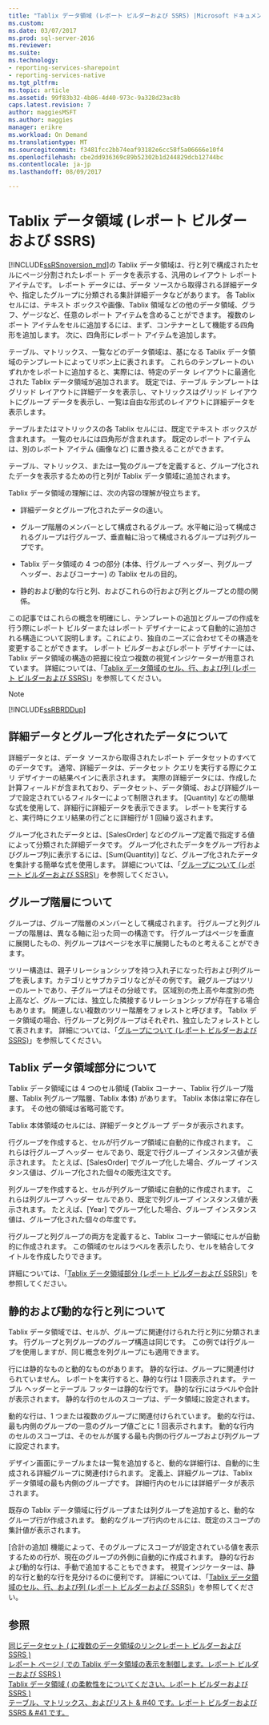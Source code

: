 ```yaml
---
title: "Tablix データ領域 (レポート ビルダーおよび SSRS) |Microsoft ドキュメント"
ms.custom: 
ms.date: 03/07/2017
ms.prod: sql-server-2016
ms.reviewer: 
ms.suite: 
ms.technology:
- reporting-services-sharepoint
- reporting-services-native
ms.tgt_pltfrm: 
ms.topic: article
ms.assetid: 99f83b32-4b86-4d40-973c-9a328d23ac8b
caps.latest.revision: 7
author: maggiesMSFT
ms.author: maggies
manager: erikre
ms.workload: On Demand
ms.translationtype: MT
ms.sourcegitcommit: f3481fcc2bb74eaf93182e6cc58f5a06666e10f4
ms.openlocfilehash: cbe2dd936369c89b52302b1d244829dcb12744bc
ms.contentlocale: ja-jp
ms.lasthandoff: 08/09/2017

---
```

# <a name="tablix-data-region-report-builder-and-ssrs"></a>Tablix データ領域 (レポート ビルダーおよび SSRS)
  [!INCLUDE[ssRSnoversion_md](../../includes/ssrsnoversion-md.md)]の Tablix データ領域は、行と列で構成されたセルにページ分割されたレポート データを表示する、汎用のレイアウト レポート アイテムです。 レポート データには、データ ソースから取得される詳細データや、指定したグループに分類される集計詳細データなどがあります。 各 Tablix セルには、テキスト ボックスや画像、Tablix 領域などの他のデータ領域、グラフ、ゲージなど、任意のレポート アイテムを含めることができます。 複数のレポート アイテムをセルに追加するには、まず、コンテナーとして機能する四角形を追加します。 次に、四角形にレポート アイテムを追加します。  
  
 テーブル、マトリックス、一覧などのデータ領域は、基になる Tablix データ領域のテンプレートによってリボン上に表されます。 これらのテンプレートのいずれかをレポートに追加すると、実際には、特定のデータ レイアウトに最適化された Tablix データ領域が追加されます。 既定では、テーブル テンプレートはグリッド レイアウトに詳細データを表示し、マトリックスはグリッド レイアウトにグループ データを表示し、一覧は自由な形式のレイアウトに詳細データを表示します。  
  
 テーブルまたはマトリックスの各 Tablix セルには、既定でテキスト ボックスが含まれます。 一覧のセルには四角形が含まれます。 既定のレポート アイテムは、別のレポート アイテム (画像など) に置き換えることができます。  
  
 テーブル、マトリックス、または一覧のグループを定義すると、グループ化されたデータを表示するための行と列が Tablix データ領域に追加されます。  
  
 Tablix データ領域の理解には、次の内容の理解が役立ちます。  
  
*   詳細データとグループ化されたデータの違い。  
  
*   グループ階層のメンバーとして構成されるグループ。水平軸に沿って構成されるグループは行グループ、垂直軸に沿って構成されるグループは列グループです。  
  
*  Tablix データ領域の 4 つの部分 (本体、行グループ ヘッダー、列グループ ヘッダー、およびコーナー) の Tablix セルの目的。  
  
*  静的および動的な行と列、およびこれらの行および列とグループとの間の関係。  
  
 この記事ではこれらの概念を明確にし、テンプレートの追加とグループの作成を行う際にレポート ビルダーまたはレポート デザイナーによって自動的に追加される構造について説明します。これにより、独自のニーズに合わせてその構造を変更することができます。 レポート ビルダーおよびレポート デザイナーには、Tablix データ領域の構造の把握に役立つ複数の視覚インジケーターが用意されています。 詳細については、「[Tablix データ領域のセル、行、および列 &#40;レポート ビルダーおよび SSRS&#41;](../../reporting-services/report-design/tablix-data-region-cells-rows-and-columns-report-builder-and-ssrs.md)」を参照してください。  
  
> [!NOTE]  
>  [!INCLUDE[ssRBRDDup](../../includes/ssrbrddup-md.md)]  
  
## <a name="understanding-detail-and-grouped-data"></a>詳細データとグループ化されたデータについて  
 詳細データとは、データ ソースから取得されたレポート データセットのすべてのデータです。 通常、詳細データは、データセット クエリを実行する際にクエリ デザイナーの結果ペインに表示されます。 実際の詳細データには、作成した計算フィールドが含まれており、データセット、データ領域、および詳細グループで設定されているフィルターによって制限されます。 [Quantity] などの簡単な式を使用して、詳細行に詳細データを表示できます。 レポートを実行すると、実行時にクエリ結果の行ごとに詳細行が 1 回繰り返されます。  
  
 グループ化されたデータとは、[SalesOrder] などのグループ定義で指定する値によって分類された詳細データです。 グループ化されたデータをグループ行およびグループ列に表示するには、[Sum(Quantity)] など、グループ化されたデータを集計する簡単な式を使用します。 詳細については、「[グループについて &#40;レポート ビルダーおよび SSRS&#41;](../../reporting-services/report-design/understanding-groups-report-builder-and-ssrs.md)」を参照してください。  
  
## <a name="understanding-group-hierarchies"></a>グループ階層について  
 グループは、グループ階層のメンバーとして構成されます。 行グループと列グループの階層は、異なる軸に沿った同一の構造です。 行グループはページを垂直に展開したもの、列グループはページを水平に展開したものと考えることができます。  
  
 ツリー構造は、親子リレーションシップを持つ入れ子になった行および列グループを表します。カテゴリとサブカテゴリなどがその例です。 親グループはツリーのルートであり、子グループはその分岐です。 区域別の売上高や年度別の売上高など、グループには、独立した隣接するリレーションシップが存在する場合もあります。 関連しない複数のツリー階層をフォレストと呼びます。 Tablix データ領域の場合、行グループと列グループはそれぞれ、独立したフォレストとして表されます。 詳細については、「[グループについて &#40;レポート ビルダーおよび SSRS&#41;](../../reporting-services/report-design/understanding-groups-report-builder-and-ssrs.md)」を参照してください。  
  
## <a name="understanding-tablix-data-region-areas"></a>Tablix データ領域部分について  
 Tablix データ領域には 4 つのセル領域 (Tablix コーナー、Tablix 行グループ階層、Tablix 列グループ階層、Tablix 本体) があります。 Tablix 本体は常に存在します。 その他の領域は省略可能です。  
  
 Tablix 本体領域のセルには、詳細データとグループ データが表示されます。  
  
 行グループを作成すると、セルが行グループ領域に自動的に作成されます。 これらは行グループ ヘッダー セルであり、既定で行グループ インスタンス値が表示されます。 たとえば、[SalesOrder] でグループ化した場合、グループ インスタンス値は、グループ化された個々の販売注文です。  
  
 列グループを作成すると、セルが列グループ領域に自動的に作成されます。 これらは列グループ ヘッダー セルであり、既定で列グループ インスタンス値が表示されます。 たとえば、[Year] でグループ化した場合、グループ インスタンス値は、グループ化された個々の年度です。  
  
 行グループと列グループの両方を定義すると、Tablix コーナー領域にセルが自動的に作成されます。 この領域のセルはラベルを表示したり、セルを結合してタイトルを作成したりできます。  
  
 詳細については、「[Tablix データ領域部分 &#40;レポート ビルダーおよび SSRS&#41;](../../reporting-services/report-design/tablix-data-region-areas-report-builder-and-ssrs.md)」を参照してください。  
  
## <a name="understanding-static-and-dynamic-rows-and-columns"></a>静的および動的な行と列について  
 Tablix データ領域では、セルが、グループに関連付けられた行と列に分類されます。 行グループと列グループのグループ構造は同じです。 この例では行グループを使用しますが、同じ概念を列グループにも適用できます。  
  
 行には静的なものと動的なものがあります。 静的な行は、グループに関連付けられていません。 レポートを実行すると、静的な行は 1 回表示されます。 テーブル ヘッダーとテーブル フッターは静的な行です。 静的な行にはラベルや合計が表示されます。 静的な行のセルのスコープは、データ領域に設定されます。  
  
 動的な行は、1 つまたは複数のグループに関連付けられています。 動的な行は、最も内側のグループの一意のグループ値ごとに 1 回表示されます。 動的な行内のセルのスコープは、そのセルが属する最も内側の行グループおよび列グループに設定されます。  
  
 デザイン画面にテーブルまたは一覧を追加すると、動的な詳細行は、自動的に生成される詳細グループに関連付けられます。 定義上、詳細グループは、Tablix データ領域の最も内側のグループです。 詳細行内のセルには詳細データが表示されます。  
  
 既存の Tablix データ領域に行グループまたは列グループを追加すると、動的なグループ行が作成されます。 動的なグループ行内のセルには、既定のスコープの集計値が表示されます。  
  
 [合計の追加] 機能によって、そのグループにスコープが設定されている値を表示するための行が、現在のグループの外側に自動的に作成されます。 静的な行および動的な行は、手動で追加することもできます。 視覚インジケーターは、静的な行と動的な行を見分けるのに便利です。 詳細については、「[Tablix データ領域のセル、行、および列 &#40;レポート ビルダーおよび SSRS&#41;](../../reporting-services/report-design/tablix-data-region-cells-rows-and-columns-report-builder-and-ssrs.md)」を参照してください。  
  
## <a name="see-also"></a>参照  
 [同じデータセット &#40; に複数のデータ領域のリンクレポート ビルダーおよび SSRS &#41;](../../reporting-services/report-design/linking-multiple-data-regions-to-the-same-dataset-report-builder-and-ssrs.md)   
 [レポート ページ &#40; での Tablix データ領域の表示を制御します。レポート ビルダーおよび SSRS &#41;](../../reporting-services/report-design/controlling-the-tablix-data-region-display-on-a-report-page.md)   
 [Tablix データ領域 &#40; の柔軟性をについてください。レポート ビルダーおよび SSRS &#41;](../../reporting-services/report-design/exploring-the-flexibility-of-a-tablix-data-region-report-builder-and-ssrs.md)   
 [テーブル、マトリックス、およびリスト & #40 です。レポート ビルダーおよび SSRS & #41 です。](../../reporting-services/report-design/tables-matrices-and-lists-report-builder-and-ssrs.md)  
  
  

